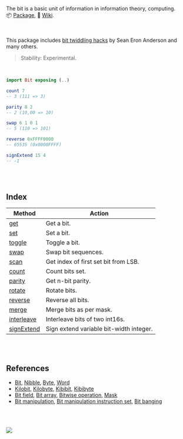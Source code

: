 The bit is a basic unit of information in information theory, computing.<br>
:package: [Package](https://package.elm-lang.org/packages/elmw/extra-bit/latest/),
:blue_book: [Wiki](https://github.com/elmw/extra-bit/wiki).

<br>

This package includes [bit twiddling hacks] by Sean Eron Anderson and many others.

> Stability: Experimental.

[bit]: https://en.wikipedia.org/wiki/Bit
[bit twiddling hacks]: https://graphics.stanford.edu/~seander/bithacks.html

<br>

```elm
import Bit exposing (..)

count 7
-- 3 (111 => 3)

parity 8 2
-- 2 (10,00 => 10)

swap 6 1 0 1
-- 5 (110 => 101)

reverse 0xFFFF0000
-- 65535 (0x0000FFFF)

signExtend 15 4
-- -1
```

<br>
<br>


## Index

| Method       | Action                                  |
| ------------ | --------------------------------------- |
| [get]        | Get a bit.                              |
| [set]        | Set a bit.                              |
| [toggle]     | Toggle a bit.                           |
| [swap]       | Swap bit sequences.                     |
| [scan]       | Get index of first set bit from LSB.    |
| [count]      | Count bits set.                         |
| [parity]     | Get n-bit parity.                       |
| [rotate]     | Rotate bits.                            |
| [reverse]    | Reverse all bits.                       |
| [merge]      | Merge bits as per mask.                 |
| [interleave] | Interleave bits of two int16s.          |
| [signExtend] | Sign extend variable bit-width integer. |

[get]: https://github.com/elmw/extra-bit/wiki/get
[set]: https://github.com/elmw/extra-bit/wiki/set
[setAs]: https://github.com/elmw/extra-bit/wiki/setAs
[swap]: https://github.com/elmw/extra-bit/wiki/swap
[scan]: https://github.com/elmw/extra-bit/wiki/scan
[scanReverse]: https://github.com/elmw/extra-bit/wiki/scanReverse
[count]: https://github.com/elmw/extra-bit/wiki/count
[parity]: https://github.com/elmw/extra-bit/wiki/parity
[reverse]: https://github.com/elmw/extra-bit/wiki/reverse
[merge]: https://github.com/elmw/extra-bit/wiki/merge
[interleave]: https://github.com/elmw/extra-bit/wiki/interleave
[signExtend]: https://github.com/elmw/extra-bit/wiki/signExtend
[toggle]: https://github.com/elmw/extra-bit/wiki/toggle
[rotate]: https://github.com/elmw/extra-bit/wiki/rotate

<br>
<br>


## References

- [Bit], [Nibble], [Byte], [Word]
- [Kilobit], [Kilobyte], [Kibibit], [Kibibyte]
- [Bit field], [Bit array], [Bitwise operation], [Mask]
- [Bit manipulation], [Bit manipulation instruction set], [Bit banging]

[Bit]: https://en.wikipedia.org/wiki/Bit
[Nibble]: https://en.wikipedia.org/wiki/Nibble
[Byte]: https://en.wikipedia.org/wiki/Byte
[Word]: https://en.wikipedia.org/wiki/Word_(computer_architecture)

[Kilobit]: https://en.wikipedia.org/wiki/Kilobit
[Kilobyte]: https://en.wikipedia.org/wiki/Kilobyte
[Kibibit]: https://en.wikipedia.org/wiki/Kibibit
[Kibibyte]: https://en.wikipedia.org/wiki/Kibibyte

[Bit field]: https://en.wikipedia.org/wiki/Bit_field
[Bit array]: https://en.wikipedia.org/wiki/Bit_array
[Bitwise operation]: https://en.wikipedia.org/wiki/Bitwise_operation
[Mask]: https://en.wikipedia.org/wiki/Mask_(computing)

[Bit manipulation]: https://en.wikipedia.org/wiki/Bit_manipulation
[Bit manipulation instruction set]: https://en.wikipedia.org/wiki/Bit_manipulation_instruction_set
[Bit banging]: https://en.wikipedia.org/wiki/Bit_banging

<br>
<br>

[![](https://img.youtube.com/vi/4_zSIXb7tLQ/maxresdefault.jpg)](https://www.youtube.com/watch?v=4_zSIXb7tLQ)
